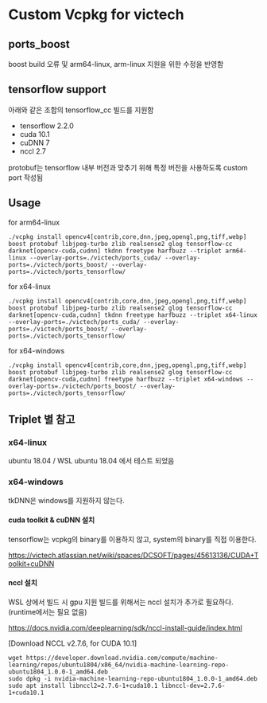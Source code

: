 # Custom Vcpkg for victech

## ports_boost

boost build 오류 및 arm64-linux, arm-linux 지원을 위한 수정을 반영함

## tensorflow support

아래와 같은 조합의 tensorflow_cc 빌드를 지원함

* tensorflow 2.2.0
* cuda 10.1
* cuDNN 7
* nccl 2.7

protobuf는 tensorflow 내부 버전과 맞추기 위해 특정 버전을 사용하도록 custom port 작성됨

## Usage

for arm64-linux

```
./vcpkg install opencv4[contrib,core,dnn,jpeg,opengl,png,tiff,webp] boost protobuf libjpeg-turbo zlib realsense2 glog tensorflow-cc darknet[opencv-cuda,cudnn] tkdnn freetype harfbuzz --triplet arm64-linux --overlay-ports=./victech/ports_cuda/ --overlay-ports=./victech/ports_boost/ --overlay-ports=./victech/ports_tensorflow/
```

for x64-linux

```
./vcpkg install opencv4[contrib,core,dnn,jpeg,opengl,png,tiff,webp] boost protobuf libjpeg-turbo zlib realsense2 glog tensorflow-cc darknet[opencv-cuda,cudnn] tkdnn freetype harfbuzz --triplet x64-linux --overlay-ports=./victech/ports_cuda/ --overlay-ports=./victech/ports_boost/ --overlay-ports=./victech/ports_tensorflow/
```

for x64-windows

```
./vcpkg install opencv4[contrib,core,dnn,jpeg,opengl,png,tiff,webp] boost protobuf libjpeg-turbo zlib realsense2 glog tensorflow-cc darknet[opencv-cuda,cudnn] freetype harfbuzz --triplet x64-windows --overlay-ports=./victech/ports_boost/ --overlay-ports=./victech/ports_tensorflow/
```

## Triplet 별 참고

### x64-linux

ubuntu 18.04 / WSL ubuntu 18.04 에서 테스트 되었음

### x64-windows

tkDNN은 windows를 지원하지 않는다.

#### cuda toolkit & cuDNN 설치

tensorflow는 vcpkg의 binary를 이용하지 않고, system의 binary를 직접 이용한다.

https://victech.atlassian.net/wiki/spaces/DCSOFT/pages/45613136/CUDA+Toolkit+cuDNN

#### nccl 설치

WSL 상에서 빌드 시 gpu 지원 빌드를 위해서는 nccl 설치가 추가로 필요하다. (runtime에서는 필요 없음)

https://docs.nvidia.com/deeplearning/sdk/nccl-install-guide/index.html

[Download NCCL v2.7.6, for CUDA 10.1]

```
wget https://developer.download.nvidia.com/compute/machine-learning/repos/ubuntu1804/x86_64/nvidia-machine-learning-repo-ubuntu1804_1.0.0-1_amd64.deb
sudo dpkg -i nvidia-machine-learning-repo-ubuntu1804_1.0.0-1_amd64.deb
sudo apt install libnccl2=2.7.6-1+cuda10.1 libnccl-dev=2.7.6-1+cuda10.1
```
